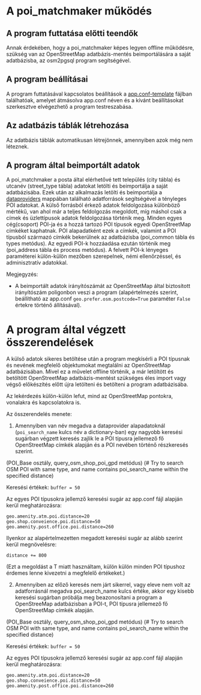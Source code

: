 ﻿# A poi_matchmaker működés

## A program futtatása előtti teendők

Annak érdekében, hogy a poi_matchmaker képes legyen offline működésre, szükség van az OpenStreetMap adatbázis-mentés beimportálására a saját adatbázisba, az osm2pgsql program segítségével.

## A program beállításai

A program futtatásával kapcsolatos beállítások a [app.conf-template](https://github.com/KAMI911/osm_poi_matchmaker/blob/master/osm_poi_matchmaker/app.conf-template) fájlban találhatóak, amelyet átmásolva app.conf néven és a kívánt beállításokat szerkesztve elvégezhető a program testreszabása.

## Az adatbázis táblák létrehozása

Az adatbázis táblák automatikusan létrejönnek, amennyiben azok még nem léteznek.

## A program által beimportált adatok

A poi_matchmaker a posta által elérhetővé tett település (city tábla) és utcanév (street_type tábla) adatokat letölti és beimportálja a saját adatbázisába. Ezek után az alkalmazás letölti és beimportálja a [dataproviders](https://github.com/KAMI911/osm_poi_matchmaker/tree/master/osm_poi_matchmaker/dataproviders) mappában található adatforrások segítségével a tényleges POI adatokat. A külső forrásból érkező adatok feldolgozása különböző mértékű, van ahol már a teljes feldolgozás megoldott, míg máshol csak a címek és üzlettípusok adatok feldolgozása történik meg. Minden egyes cég(csoport) POI-ja és a hozzá tartozó POI típusok egyedi OpenStreetMap címkéket kaphatnak. POI alapadatként ezek a címkék, valamint a POI típusból származó címkék bekerülnek az adatbázisba (poi_common tábla és types metódus). Az egyedi POI-k hozzáadása ezután történik meg (poi_address tábla és process metódus). A felvett POI-k lényeges paraméterei külön-külön mezőben szerepelnek, némi ellenőrzéssel, és adminisztratív adatokkal.

Megjegyzés:
* A beimportált adatok irányítószámát az OpenStreetMap által biztosított irányítószám poligonbon veszi a program (alapértelmezés szerint, beállítható az app.conf `geo.prefer.osm.postcode=True` paraméter `False` értekre történő állításával).

# A program által végzett összerendelések

A külső adatok sikeres betöltése után a program megkísérli a POI típusnak és nevének megfelelő objektumokat megtalálni az OpenStreetMap adatbázisában. Mivel ez a művelet offline történik, a már letöltött és betöltött OpenStreetMap adatbázis-mentést szükséges éles import vagy végső előkészítés előtt újra letölteni és betölteni a program adatbázisába.

Az lekérdezés külön-külön lefut, mind az OpenStreetMap pontokra, vonalakra és kapcsolatokra is.

Az összerendelés menete:

1. Amennyiben van név megadva a dataprovider alapadatoknál (`poi_search_name` kulcs név a dictionary-ban) egy nagyobb keresési sugárban végzett keresés zajlik le a POI típusra jellemező fő OpenStreetMap címkék alapján és a POI nevében történő részkeresés szerint.

(POI_Base osztály, query_osm_shop_poi_gpd metódus)
(# Try to search OSM POI with same type, and name contains poi_search_name within the specified distance)

Keresési értékek:
```buffer = 50```

Az egyes POI típusokra jellemző keresési sugár az app.conf fájl alapján kerül meghatározásra:
```geo.default.poi.distance=70
geo.amenity.atm.poi.distance=20
geo.shop.conveience.poi.distance=50
geo.amenity.post.office.poi.distance=260
```

Ilyenkor az alapértelmezetten megadott keresési sugár az alább szerint kerül megnövelésre:
```buffer += 600
distance += 800
```

(Ezt a megoldást a T miatt használtam, külön külön minden POI típushoz érdemes lenne kivezetni a megfelelő értékeket.)

2. Amennyiben az előző keresés nem járt sikerrel, vagy eleve nem volt az adatforrásnál megadva  poi_search_name kulcs értéke, akkor egy kisebb keresési sugárban próbálja meg beazonosítani a program a OpenStreeMap adatbázisban a POI-t, POI típusra jellemező fő OpenStreetMap címkék alapján.

(POI_Base osztály, query_osm_shop_poi_gpd metódus)
(# Try to search OSM POI with same type, and name contains poi_search_name within the specified distance)

Keresési értékek:
```buffer = 50```

Az egyes POI típusokra jellemző keresési sugár az app.conf fájl alapján kerül meghatározásra:
```geo.default.poi.distance=70
geo.amenity.atm.poi.distance=20
geo.shop.conveience.poi.distance=50
geo.amenity.post.office.poi.distance=260
```

